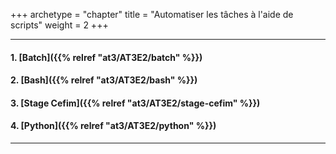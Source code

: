 +++
archetype = "chapter"
title = "Automatiser les tâches à l'aide de scripts"
weight = 2
+++

---

#### 1. [Batch]({{% relref "at3/AT3E2/batch" %}})

#### 2. [Bash]({{% relref "at3/AT3E2/bash" %}})

#### 3. [Stage Cefim]({{% relref "at3/AT3E2/stage-cefim" %}})

#### 4. [Python]({{% relref "at3/AT3E2/python" %}})

---
